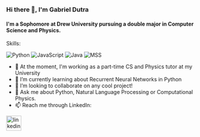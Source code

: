### Hi there 👋, I'm Gabriel Dutra
#### I'm a Sophomore at Drew University pursuing a double major in Computer Science and Physics.

Skills: 

<img src='https://img.shields.io/badge/Python-3776AB?style=for-the-badge&logo=python&logoColor=white' alt='Python'> <img src='https://img.shields.io/badge/JavaScript-323330?style=for-the-badge&logo=javascript&logoColor=F7DF1E' alt='JavaScript'>
<img src='https://img.shields.io/badge/Java-ED8B00?style=for-the-badge&logo=java&logoColor=white' alt='Java'>
<img src='https://img.shields.io/badge/Microsoft_SQL_Server-CC2927?style=for-the-badge&logo=microsoft-sql-server&logoColor=white' alt='MSS'>

- 🔭 At the moment, I'm working as a part-time CS and Physics tutor at my University
- 🌱 I’m currently learning about Recurrent Neural Networks in Python
- 👯 I’m looking to collaborate on any cool project! 
- 💬 Ask me about Python, Natural Language Processing or Computational Physics.
- 📫 Reach me through LinkedIn:


[<img src='https://cdn.jsdelivr.net/npm/simple-icons@3.0.1/icons/linkedin.svg' alt='linkedin' height='40'>](https://www.linkedin.com/in/gabrieldutra01/)  

